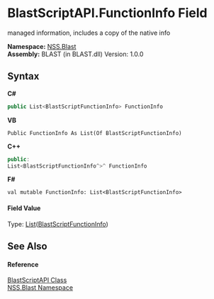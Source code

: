 # BlastScriptAPI.FunctionInfo Field
 

managed information, includes a copy of the native info

**Namespace:**&nbsp;<a href="88b55311-4a89-0894-e27a-e157e443c7f7.md">NSS.Blast</a><br />**Assembly:**&nbsp;BLAST (in BLAST.dll) Version: 1.0.0

## Syntax

**C#**<br />
``` C#
public List<BlastScriptFunctionInfo> FunctionInfo
```

**VB**<br />
``` VB
Public FunctionInfo As List(Of BlastScriptFunctionInfo)
```

**C++**<br />
``` C++
public:
List<BlastScriptFunctionInfo^>^ FunctionInfo
```

**F#**<br />
``` F#
val mutable FunctionInfo: List<BlastScriptFunctionInfo>
```


#### Field Value
Type: <a href="https://docs.microsoft.com/dotnet/api/system.collections.generic.list-1" target="_blank" rel="noopener noreferrer">List</a>(<a href="35bc9cb6-da4c-534d-4c2a-2a3eef40d203.md">BlastScriptFunctionInfo</a>)

## See Also


#### Reference
<a href="e6f5a4bb-3337-aec4-3768-690bdad3c62b.md">BlastScriptAPI Class</a><br /><a href="88b55311-4a89-0894-e27a-e157e443c7f7.md">NSS.Blast Namespace</a><br />